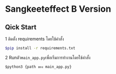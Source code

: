 # Sangkeeteffect B Version


## Qick Start
1 ติดตั้ง requirements โดยใช้คำสั้ง
```bash
$pip install -r requirements.txt
```
2 Runตัว`main_app.py`เพื่อเริ่มการทำงานโดยใช้คำสั้ง
```
$python3 {path ของ main_app.py}
```


